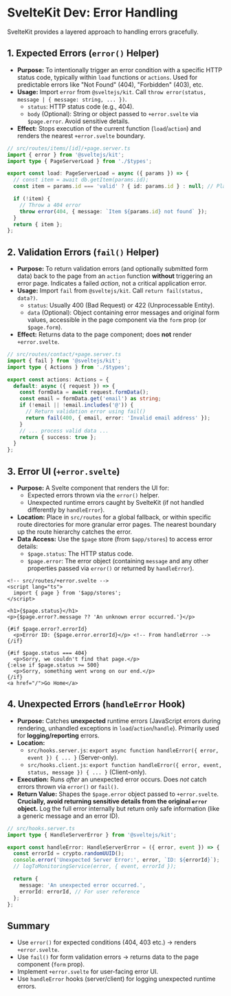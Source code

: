 # SvelteKit Dev: Error Handling

SvelteKit provides a layered approach to handling errors gracefully.

## 1. Expected Errors (`error()` Helper)

*   **Purpose:** To intentionally trigger an error condition with a specific HTTP status code, typically within `load` functions or `actions`. Used for predictable errors like "Not Found" (404), "Forbidden" (403), etc.
*   **Usage:** Import `error` from `@sveltejs/kit`. Call `throw error(status, message | { message: string, ... })`.
    *   `status`: HTTP status code (e.g., 404).
    *   `body` (Optional): String or object passed to `+error.svelte` via `$page.error`. Avoid sensitive details.
*   **Effect:** Stops execution of the current function (`load`/`action`) and renders the nearest `+error.svelte` boundary.

```typescript
// src/routes/items/[id]/+page.server.ts
import { error } from '@sveltejs/kit';
import type { PageServerLoad } from './$types';

export const load: PageServerLoad = async ({ params }) => {
  // const item = await db.getItem(params.id);
  const item = params.id === 'valid' ? { id: params.id } : null; // Placeholder

  if (!item) {
    // Throw a 404 error
    throw error(404, { message: `Item ${params.id} not found` });
  }
  return { item };
};
```

## 2. Validation Errors (`fail()` Helper)

*   **Purpose:** To return validation errors (and optionally submitted form data) back to the page from an `action` function **without** triggering an error page. Indicates a failed *action*, not a critical application error.
*   **Usage:** Import `fail` from `@sveltejs/kit`. Call `return fail(status, data?)`.
    *   `status`: Usually 400 (Bad Request) or 422 (Unprocessable Entity).
    *   `data` (Optional): Object containing error messages and original form values, accessible in the page component via the `form` prop (or `$page.form`).
*   **Effect:** Returns data to the page component; does **not** render `+error.svelte`.

```typescript
// src/routes/contact/+page.server.ts
import { fail } from '@sveltejs/kit';
import type { Actions } from './$types';

export const actions: Actions = {
  default: async ({ request }) => {
    const formData = await request.formData();
    const email = formData.get('email') as string;
    if (!email || !email.includes('@')) {
      // Return validation error using fail()
      return fail(400, { email, error: 'Invalid email address' });
    }
    // ... process valid data ...
    return { success: true };
  }
};
```

## 3. Error UI (`+error.svelte`)

*   **Purpose:** A Svelte component that renders the UI for:
    *   Expected errors thrown via the `error()` helper.
    *   Unexpected runtime errors caught by SvelteKit (if not handled differently by `handleError`).
*   **Location:** Place in `src/routes` for a global fallback, or within specific route directories for more granular error pages. The nearest boundary up the route hierarchy catches the error.
*   **Data Access:** Use the `$page` store (from `$app/stores`) to access error details:
    *   `$page.status`: The HTTP status code.
    *   `$page.error`: The error object (containing `message` and any other properties passed via `error()` or returned by `handleError`).

```svelte
<!-- src/routes/+error.svelte -->
<script lang="ts">
  import { page } from '$app/stores';
</script>

<h1>{$page.status}</h1>
<p>{$page.error?.message ?? 'An unknown error occurred.'}</p>

{#if $page.error?.errorId}
  <p>Error ID: {$page.error.errorId}</p> <!-- From handleError -->
{/if}

{#if $page.status === 404}
  <p>Sorry, we couldn't find that page.</p>
{:else if $page.status >= 500}
  <p>Sorry, something went wrong on our end.</p>
{/if}
<a href="/">Go Home</a>
```

## 4. Unexpected Errors (`handleError` Hook)

*   **Purpose:** Catches **unexpected** runtime errors (JavaScript errors during rendering, unhandled exceptions in `load`/`action`/`handle`). Primarily used for **logging/reporting** errors.
*   **Location:**
    *   `src/hooks.server.js`: `export async function handleError({ error, event }) { ... }` (Server-only).
    *   `src/hooks.client.js`: `export function handleError({ error, event, status, message }) { ... }` (Client-only).
*   **Execution:** Runs *after* an unexpected error occurs. Does *not* catch errors thrown via `error()` or `fail()`.
*   **Return Value:** Shapes the `$page.error` object passed to `+error.svelte`. **Crucially, avoid returning sensitive details from the original `error` object.** Log the full error internally but return only safe information (like a generic message and an error ID).

```typescript
// src/hooks.server.ts
import type { HandleServerError } from '@sveltejs/kit';

export const handleError: HandleServerError = ({ error, event }) => {
  const errorId = crypto.randomUUID();
  console.error('Unexpected Server Error:', error, `ID: ${errorId}`);
  // logToMonitoringService(error, { event, errorId });

  return {
    message: 'An unexpected error occurred.',
    errorId: errorId, // For user reference
  };
};
```

## Summary

*   Use `error()` for expected conditions (404, 403 etc.) -> renders `+error.svelte`.
*   Use `fail()` for form validation errors -> returns data to the page component (`form` prop).
*   Implement `+error.svelte` for user-facing error UI.
*   Use `handleError` hooks (server/client) for logging unexpected runtime errors.